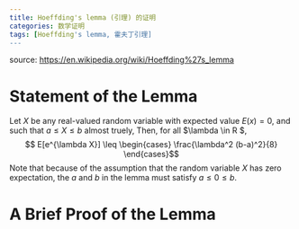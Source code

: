 ```yaml
---
title: Hoeffding's lemma (引理) 的证明
categories: 数学证明
tags: [Hoeffding's lemma, 霍夫丁引理]
---
```

source: https://en.wikipedia.org/wiki/Hoeffding%27s_lemma
# Statement of the Lemma
Let $X$ be any real-valued random variable with expected value $E(x)=0$, and such that $a \leq X \leq b$ almost truely,  Then, for all $\lambda \in R $,
$$ E[e^{\lambda X}] \leq \begin{cases}  \frac{\lambda^2 (b-a)^2}{8} \end{cases}$$
Note that because of the assumption that the random variable $X$ has zero expectation,  the $a$ and $b$ in the lemma must satisfy $a \leq 0 \leq b$.

# A Brief Proof of the Lemma 



